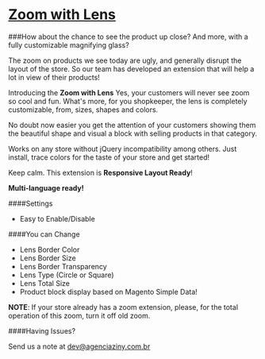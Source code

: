 # [Zoom with Lens](http://www.magentocommerce.com/magento-connect/zoom-with-lens.html)
###How about the chance to see the product up close? And more, with a fully customizable magnifying glass?

The zoom on products we see today are ugly, and generally disrupt the layout of the store. So our team has developed an extension that will help a lot in view of their products!

Introducing the **Zoom with Lens** Yes, your customers will never see zoom so cool and fun. What's more, for you shopkeeper, the lens is completely customizable, from, sizes, shapes and colors.

No doubt now easier you get the attention of your customers showing them the beautiful shape and visual a block with selling products in that category.

Works on any store without jQuery incompatibility among others. Just install, trace colors for the taste of your store and get started!

Keep calm. This extension is **Responsive Layout Ready**!

**Multi-language ready!**

####Settings

* Easy to Enable/Disable

####You can Change

* Lens Border Color
* Lens Border Size
* Lens Border Transparency
* Lens Type (Circle or Square)
* Lens Total Size
* Product block display based on Magento Simple Data!

**NOTE**: If your store already has a zoom extension, please, for the total operation of this zoom, turn it off old zoom.

####Having Issues?

Send us a note at dev@agenciaziny.com.br
